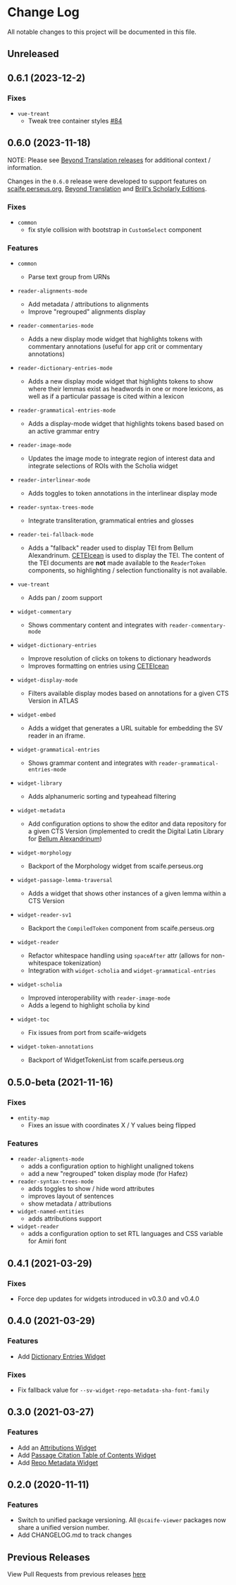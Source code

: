 # Change Log

All notable changes to this project will be documented in this file.

## Unreleased

## 0.6.1 (2023-12-2)

### Fixes
- `vue-treant`
  - Tweak tree container styles [#84](https://github.com/scaife-viewer/frontend/pull/84)

## 0.6.0 (2023-11-18)

NOTE: Please see [Beyond Translation releases](https://github.com/scaife-viewer/beyond-translation-site/releases) for additional context / information.

Changes in the `0.6.0` release were developed to support features on [scaife.perseus.org](https://scaife.perseus.org), [Beyond Translation](https://beyond-translation.perseus.org) and [Brill's Scholarly Editions](https://scholarlyeditions.brill.com/).

### Fixes
- `common`
  - fix style collision with bootstrap in `CustomSelect` component

### Features

- `common`
  - Parse text group from URNs

- `reader-alignments-mode`
  - Add metadata / attributions to alignments
  - Improve "regrouped" alignments display

- `reader-commentaries-mode`
  - Adds a new display mode widget that highlights tokens with commentary annotations (useful for app crit or commentary annotations)

- `reader-dictionary-entries-mode`
  - Adds a new display mode widget that highlights tokens to show where their lemmas exist as headwords in one or more lexicons, as well as if a particular passage is cited within a lexicon

- `reader-grammatical-entries-mode`
  - Adds a display-mode widget that highlights tokens based based on an active grammar entry

- `reader-image-mode`
  - Updates the image mode to integrate region of interest data and integrate selections of ROIs with the Scholia widget

- `reader-interlinear-mode`
  - Adds toggles to token annotations in the interlinear display mode

- `reader-syntax-trees-mode`
  - Integrate transliteration, grammatical entries and glosses

- `reader-tei-fallback-mode`
  - Adds a "fallback" reader used to display TEI from Bellum Alexandrinum.  [CETEIcean](https://github.com/TEIC/CETEIcean) is used to display the TEI.  The content of the TEI documents are **not** made available to the `ReaderToken` components, so highlighting / selection functionality is not available.

- `vue-treant`
  - Adds pan / zoom support

- `widget-commentary`
  - Shows commentary content and integrates with `reader-commentary-mode`

- `widget-dictionary-entries`
  - Improve resolution of clicks on tokens to dictionary headwords
  - Improves formatting on entries using [CETEIcean](https://github.com/TEIC/CETEIcean)

- `widget-display-mode`
  - Filters available display modes based on annotations for a given CTS Version in ATLAS

- `widget-embed`
  - Adds a widget that generates a URL suitable for embedding the SV reader in an iframe.

- `widget-grammatical-entries`
  - Shows grammar content and integrates with `reader-grammatical-entries-mode`

- `widget-library`
  - Adds alphanumeric sorting and typeahead filtering

- `widget-metadata`
  - Add configuration options to show the editor and data repository for a given CTS Version (implemented to credit the Digital Latin Library for [Bellum Alexandrinum](https://catalog.digitallatin.org/dll-work/w4394))

- `widget-morphology`
  - Backport of the Morphology widget from scaife.perseus.org

- `widget-passage-lemma-traversal`
  - Adds a widget that shows other instances of a given lemma within a CTS Version

- `widget-reader-sv1`
  - Backport the `CompiledToken` component from scaife.perseus.org

- `widget-reader`
  - Refactor whitespace handling using `spaceAfter` attr (allows for non-whitespace tokenization)
  - Integration with `widget-scholia` and `widget-grammatical-entries`

- `widget-scholia`
  - Improved interoperability with `reader-image-mode`
  - Adds a legend to highlight scholia by kind

- `widget-toc`
  - Fix issues from port from scaife-widgets

- `widget-token-annotations`
  - Backport of WidgetTokenList from scaife.perseus.org

## 0.5.0-beta (2021-11-16)

### Fixes
- `entity-map`
  - Fixes an issue with coordinates X / Y values being flipped

### Features

- `reader-aligments-mode`
  - adds a configuration option to highlight unaligned tokens
  - add a new "regrouped" token display mode (for Hafez)
- `reader-syntax-trees-mode`
  - adds toggles to show / hide word attributes
  - improves layout of sentences
  - show metadata / attributions
- `widget-named-entities`
  - adds attributions support
- `widget-reader`
  - adds a configuration option to set RTL languages and CSS variable for Amiri font


## 0.4.1 (2021-03-29)

### Fixes
- Force dep updates for widgets introduced in v0.3.0 and v0.4.0

## 0.4.0 (2021-03-29)

### Features
- Add [Dictionary Entries Widget](packages/widget-dictionary-entries)

### Fixes
- Fix fallback value for `--sv-widget-repo-metadata-sha-font-family`

## 0.3.0 (2021-03-27)

### Features

- Add an [Attributions Widget](/packages/widget-attributions)
- Add [Passage Citation Table of Contents Widget](packages/widget-passage-citation-toc)
- Add [Repo Metadata Widget](packages/widget-repo-metadata)

## 0.2.0 (2020-11-11)

### Features
- Switch to unified package versioning.  All `@scaife-viewer` packages now share a unified version number.
- Add CHANGELOG.md to track changes

## Previous Releases
View Pull Requests from previous releases [here](https://github.com/scaife-viewer/frontend/pulls?q=is%3Apr+is%3Aclosed+created%3A%3C2020-11-11)
